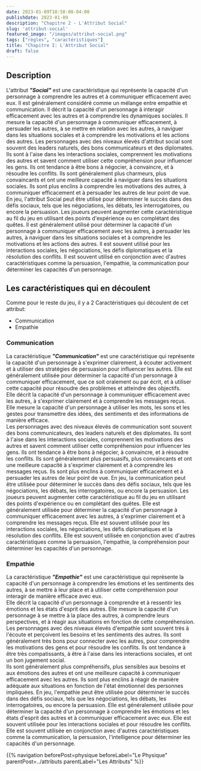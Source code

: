 ```yaml
---
date: 2023-01-09T10:58:08-04:00
publishdate: 2023-01-09
description: "Chapitre 2 - L'Attribut Social"
slug: 'attribut-social'
featured_image: "/images/attribut-social.png"
tags: ["règles", "caractéristiques"]
title: "Chapitre I: L'Attribut Social"
draft: false
---
```


## Description
L'attribut ***"Social"*** est une caractéristique qui représente la capacité d'un personnage à comprendre les autres et à communiquer efficacement avec eux. Il est généralement considéré comme un mélange entre empathie et communication.
Il décrit la capacité d'un personnage à interagir efficacement avec les autres et à comprendre les dynamiques sociales. Il mesure la capacité d'un personnage à communiquer efficacement, à persuader les autres, à se mettre en relation avec les autres, à naviguer dans les situations sociales et à comprendre les motivations et les actions des autres.
Les personnages avec des niveaux élevés d'attribut social sont souvent des leaders naturels, des bons communicateurs et des diplomates. Ils sont à l'aise dans les interactions sociales, comprennent les motivations des autres et savent comment utiliser cette compréhension pour influencer les gens. Ils ont tendance à être bons à négocier, à convaincre, et à résoudre les conflits. Ils sont généralement plus charmeurs, plus convaincants et ont une meilleure capacité à naviguer dans les situations sociales. Ils sont plus enclins à comprendre les motivations des autres, à communiquer efficacement et à persuader les autres de leur point de vue.
En jeu, l'attribut Social peut être utilisé pour déterminer le succès dans des défis sociaux, tels que les négociations, les débats, les interrogatoires, ou encore la persuasion. Les joueurs peuvent augmenter cette caractéristique au fil du jeu en utilisant des points d'expérience ou en complétant des quêtes. Il est généralement utilisé pour déterminer la capacité d'un personnage à communiquer efficacement avec les autres, à persuader les autres, à naviguer dans les situations sociales et à comprendre les motivations et les actions des autres. Il est souvent utilisé pour les interactions sociales, les négociations, les défis diplomatiques et la résolution des conflits. Il est souvent utilisé en conjonction avec d'autres caractéristiques comme la persuasion, l'empathie, la communication pour déterminer les capacités d'un personnage.
## Les caractéristiques qui en découlent
Comme pour le reste du jeu, il y a 2 Caractéristiques qui découlent de cet attribut:
* Communication
* Empathie
### Communication
La caractéristique ***"Communication"*** est une caractéristique qui représente la capacité d'un personnage à s'exprimer clairement, à écouter activement et à utiliser des stratégies de persuasion pour influencer les autres. Elle est généralement utilisée pour déterminer la capacité d'un personnage à communiquer efficacement, que ce soit oralement ou par écrit, et à utiliser cette capacité pour résoudre des problèmes et atteindre des objectifs.  
Elle décrit la capacité d'un personnage à communiquer efficacement avec les autres, à s'exprimer clairement et à comprendre les messages reçus. Elle mesure la capacité d'un personnage à utiliser les mots, les sons et les gestes pour transmettre des idées, des sentiments et des informations de manière efficace.  
Les personnages avec des niveaux élevés de communication sont souvent des bons communicateurs, des leaders naturels et des diplomates. Ils sont à l'aise dans les interactions sociales, comprennent les motivations des autres et savent comment utiliser cette compréhension pour influencer les gens. Ils ont tendance à être bons à négocier, à convaincre, et à résoudre les conflits. Ils sont généralement plus persuasifs, plus convaincants et ont une meilleure capacité à s'exprimer clairement et à comprendre les messages reçus. Ils sont plus enclins à communiquer efficacement et à persuader les autres de leur point de vue.
En jeu, la communication peut être utilisée pour déterminer le succès dans des défis sociaux, tels que les négociations, les débats, les interrogatoires, ou encore la persuasion. Les joueurs peuvent augmenter cette caractéristique au fil du jeu en utilisant des points d'expérience ou en complétant des quêtes. Elle est généralement utilisée pour déterminer la capacité d'un personnage à communiquer efficacement avec les autres, à s'exprimer clairement et à comprendre les messages reçus. Elle est souvent utilisée pour les interactions sociales, les négociations, les défis diplomatiques et la résolution des conflits. Elle est souvent utilisée en conjonction avec d'autres caractéristiques comme la persuasion, l'empathie, la compréhension pour déterminer les capacités d'un personnage. 
### Empathie
La caractéristique ***"Empathie"*** est une caractéristique qui représente la capacité d'un personnage à comprendre les émotions et les sentiments des autres, à se mettre à leur place et à utiliser cette compréhension pour interagir de manière efficace avec eux.  
Elle décrit la capacité d'un personnage à comprendre et à ressentir les émotions et les états d'esprit des autres. Elle mesure la capacité d'un personnage à se mettre à la place des autres, à comprendre leurs perspectives, et à réagir aux situations en fonction de cette compréhension.  
Les personnages avec des niveaux élevés d'empathie sont souvent très à l'écoute et perçoivent les besoins et les sentiments des autres. Ils sont généralement très bons pour connecter avec les autres, pour comprendre les motivations des gens et pour résoudre les conflits. Ils ont tendance à être très compatissants, à être à l'aise dans les interactions sociales, et ont un bon jugement social.  
Ils sont généralement plus compréhensifs, plus sensibles aux besoins et aux émotions des autres et ont une meilleure capacité à communiquer efficacement avec les autres. Ils sont plus enclins à réagir de manière adéquate aux situations en fonction de l'état émotionnel des personnes impliquées.
En jeu, l'empathie peut être utilisée pour déterminer le succès dans des défis sociaux, tels que les négociations, les débats, les interrogatoires, ou encore la persuasion. Elle est généralement utilisée pour déterminer la capacité d'un personnage à comprendre les émotions et les états d'esprit des autres et à communiquer efficacement avec eux. Elle est souvent utilisée pour les interactions sociales et pour résoudre les conflits. Elle est souvent utilisée en conjonction avec d'autres caractéristiques comme la communication, la persuasion, l'intelligence pour déterminer les capacités d'un personnage.

{{% navigation beforePost=physique beforeLabel="Le Physique" parentPost=../attributs parentLabel="Les Attributs" %}}